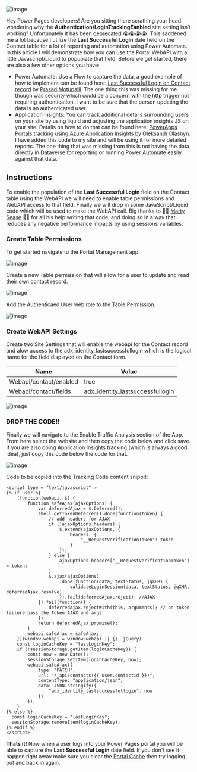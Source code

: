 ![image](https://github.com/rwilson504/Blogger/assets/7444929/e2938898-c824-416f-9791-3d6fc324a1a0)

Hey Power Pages developers!  Are you sitting there scrathing your head wondering why the **Authentication/LoginTrackingEanbled** site setting isn't working?  Unfortunately it has been [deprecated](https://cloudblogs.microsoft.com/dynamics365/it/2018/03/20/portal-capabilities-for-dynamics-365-deprecated-features/) :sob::sob::sob::sob:.  This saddened me a lot because I utilize the **Last Successful Login** date field on the Contact table for a lot of reporting and automation using Power Automate. In this article I will demonstrate how you can use the Portal WebAPI with a little Javascript/Liquid to popuplate that field.  Before we get started, there are also a few other options you have:

* Power Automate: Use a Flow to capture the data, a good example of how to implement can be found here: [Last Successful Login on Contact record](https://prasadmotupallicrm.blogspot.com/2021/10/last-successful-login-on-contact-record.html) by [Prasad Motupalli](https://prasadmotupallicrm.blogspot.com/).  The one thing this was missing for me though was security which could be a concern with the http trigger not requiring authentication.  I want to be sure that the person updating the data is an authenticated user.
* Application Insights: You can track additional details surrounding users on your site by using liquid and adjusting the application insights JS on your site.  Details on how to do that can be found here: [PowerApps Portals tracking using Azure Application Insights](https://www.dancingwithcrm.com/powerappsportals-tracking-using-azure-app-insights/) by [Oleksandr Olashyn](https://www.dancingwithcrm.com/about/). I have added this code to my site and will be using it for more detailed reports.  The one thing that was missing from this is not having the data directly in Dataverse for reporting or running Power Automate easily against that data.

## Instructions
To enable the population of the **Last Successful Login** field on the Contact table using the WebAPI we will need to enable table permissions and WebAPI access to that field.  Finally we will drop in some JavaScript/Liquid code which will be used to make the WebAPI call.  Big thanks to :tada::tada: [Marty Sease](https://www.linkedin.com/in/ronald-sease-888438111/) :tada::tada: for all his help writing that code, and doing so in a way that reduces any negative performance impacts by using sessions variables.  

### Create Table Permissions
To get started navigate to the Portal Management app.  

![image](https://github.com/rwilson504/Blogger/assets/7444929/791dabfa-61ba-4e67-a2ea-7f9a14a04ab4)

Create a new Table permission that will allow for a user to update and read their own contact record.  

![image](https://github.com/rwilson504/Blogger/assets/7444929/5d87fd8f-d229-49ea-96e8-b57652aea452)

Add the Authenticaed User web role to the Table Permission.  

![image](https://github.com/rwilson504/Blogger/assets/7444929/dbac581d-0c37-4def-8390-0c9a5beada88)

### Create WebAPI Settings
Create two Site Settings that will enable the webapi for the Contact record and alow access to the adx_identity_lastsuccessfullogin which is the logical name for the field displayed on the Contact form.

| Name  | Value |
|-------|-------|
| Webapi/contact/enabled | true    |
| Webapi/contact/fields | adx_identity_lastsuccessfullogin    |

![image](https://github.com/rwilson504/Blogger/assets/7444929/2029d2d7-bdcd-40fa-91c0-3e535bc08147)

### DROP THE CODE!!
Finally we will navigate to the Enable Traffic Analysis section of the App.  From here select the website and then copy the code below and click save.  If you are also doing Application Insights tracking (which is always a good idea), just copy this code below the code for that.

![image](https://github.com/rwilson504/Blogger/assets/7444929/f2b464a0-4354-42e3-a9a5-2b9a14b7fe96)

Code to be copied into the Tracking Code content snippit:

```
<script type = "text/javascript" > 
{% if user %}
    (function(webapi, $) {
        function safeAjax(ajaxOptions) {
            var deferredAjax = $.Deferred();
            shell.getTokenDeferred().done(function(token) {
                // add headers for AJAX
                if (!ajaxOptions.headers) {
                    $.extend(ajaxOptions, {
                        headers: {
                            "__RequestVerificationToken": token
                        }
                    });
                } else {
                    ajaxOptions.headers["__RequestVerificationToken"] = token;
                }
                $.ajax(ajaxOptions)
                    .done(function(data, textStatus, jqXHR) {
                        validateLoginSession(data, textStatus, jqXHR, deferredAjax.resolve);
                    }).fail(deferredAjax.reject); //AJAX
            }).fail(function() {
                deferredAjax.rejectWith(this, arguments); // on token failure pass the token AJAX and args
            });
            return deferredAjax.promise();
        }
        webapi.safeAjax = safeAjax;
    })(window.webapi = window.webapi || {}, jQuery)
    const loginCacheKey = "lastLoginKey";
    if (!sessionStorage.getItem(loginCacheKey)) {
        const now = new Date();
        sessionStorage.setItem(loginCacheKey, now);
        webapi.safeAjax({
            type: "PATCH",
            url: "/_api/contacts({{ user.contactid }})",
            contentType: "application/json",
            data: JSON.stringify({
                "adx_identity_lastsuccessfullogin": now
            })
        });
    }
{% else %}
  const loginCacheKey = "lastLoginKey";
  sessionStorage.removeItem(loginCacheKey);
{% endif %} 
</script>
```

**Thats it!** Now when a user logs into your Power Pages portal you will be able to capture the **Last Successful Login** date field.  If you don't see it happen right away make sure you clear the [Portal Cache](https://learn.microsoft.com/en-us/power-pages/admin/clear-server-side-cache#metadataconfiguration-tables) then try logging out and back in again.
